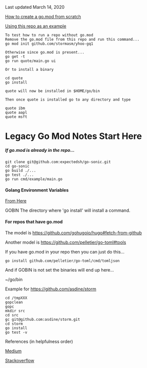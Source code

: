 
Last updated March 14, 2020

[How to create a go.mod from scratch](https://blog.golang.org/using-go-modules)

[Using this repo as an example](https://github.com/stormasm/yhoo-gq1)

```
To test how to run a repo without go.mod
Remove the go.mod file from this repo and run this command...
go mod init github.com/stormasm/yhoo-gq1

Otherwise since go.mod is present...
go get -t
go run quote/main.go ui

Or to install a binary

cd quote
go install

quote will now be installed in $HOME/go/bin

Then once quote is installed go to any directory and type

quote ibm
quote aapl
quote msft
```

# Legacy Go Mod Notes Start Here

##### If go.mod is already in the repo...

```
git clone git@github.com:expectedsh/go-sonic.git
cd go-sonic
go build ./...
go test ./...
go run cmd/example/main.go
```

#### Golang Environment Variables

[From Here](https://golang.org/cmd/go/#hdr-Environment_variables)

GOBIN
	The directory where 'go install' will install a command.

#### For repos that have go.mod

The model is https://github.com/gohugoio/hugo#fetch-from-github

Another model is https://github.com/pelletier/go-toml#tools

If you have go.mod in your repo then you can just do this...

```
go install github.com/pelletier/go-toml/cmd/tomljson
```

And if GOBIN is not set the binaries will end up here...

~/go/bin

Example for https://github.com/asdine/storm

```
cd /tmpXXX
gopclean
gopc
mkdir src
cd src
gc git@github.com:asdine/storm.git
cd storm
go install
go test -v
```

References (in helpfulness order)

[Medium](https://medium.com/@fonseka.live/getting-started-with-go-modules-b3dac652066d)

[Stackoverflow](https://stackoverflow.com/questions/24069664/what-does-go-install-do)
